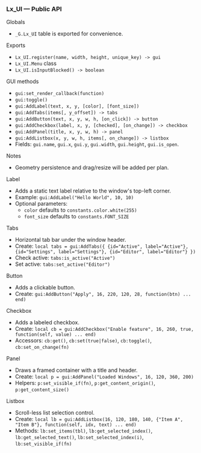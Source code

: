 ### Lx_UI — Public API

Globals
- `_G.Lx_UI` table is exported for convenience.

Exports
- `Lx_UI.register(name, width, height, unique_key) -> gui`
- `Lx_UI.Menu` class
- `Lx_UI.isInputBlocked() -> boolean`

GUI methods
- `gui:set_render_callback(function)`
- `gui:toggle()`
- `gui:AddLabel(text, x, y, [color], [font_size])`
- `gui:AddTabs(items[, y_offset]) -> tabs`
- `gui:AddButton(text, x, y, w, h, [on_click]) -> button`
- `gui:AddCheckbox(label, x, y, [checked], [on_change]) -> checkbox`
- `gui:AddPanel(title, x, y, w, h) -> panel`
- `gui:AddListbox(x, y, w, h, items[, on_change]) -> listbox`
- Fields: `gui.name`, `gui.x`, `gui.y`, `gui.width`, `gui.height`, `gui.is_open`.

Notes
- Geometry persistence and drag/resize will be added per plan.

Label
- Adds a static text label relative to the window's top-left corner.
- Example: `gui:AddLabel("Hello World", 10, 10)`
- Optional parameters:
  - `color` defaults to `constants.color.white(255)`
  - `font_size` defaults to `constants.FONT_SIZE`

Tabs
- Horizontal tab bar under the window header.
- Create: `local tabs = gui:AddTabs({ {id="Active", label="Active"}, {id="Settings", label="Settings"}, {id="Editor", label="Editor"} })`
- Check active: `tabs:is_active("Active")`
- Set active: `tabs:set_active("Editor")`

Button
- Adds a clickable button.
- Create: `gui:AddButton("Apply", 16, 220, 120, 28, function(btn) ... end)`

Checkbox
- Adds a labeled checkbox.
- Create: `local cb = gui:AddCheckbox("Enable feature", 16, 260, true, function(self, value) ... end)`
- Accessors: `cb:get()`, `cb:set(true|false)`, `cb:toggle()`, `cb:set_on_change(fn)`

Panel
- Draws a framed container with a title and header.
- Create: `local p = gui:AddPanel("Loaded Windows", 16, 120, 360, 200)`
- Helpers: `p:set_visible_if(fn)`, `p:get_content_origin()`, `p:get_content_size()`

Listbox
- Scroll-less list selection control.
- Create: `local lb = gui:AddListbox(16, 120, 180, 140, {"Item A", "Item B"}, function(self, idx, text) ... end)`
- Methods: `lb:set_items(tbl)`, `lb:get_selected_index()`, `lb:get_selected_text()`, `lb:set_selected_index(i)`, `lb:set_visible_if(fn)`





